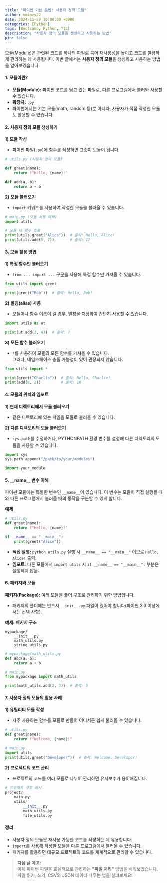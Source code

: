 ```yaml
---
title: "파이썬 기본 문법: 사용자 정의 모듈"
author: mminzy22
date: 2024-11-29 10:00:00 +0900
categories: [Python]
tags: [Bootcamp, Python, TIL]
description: "사용자 정의 모듈을 생성하고 사용하는 방법"
pin: false
---
```


모듈(Module)은 관련된 코드를 하나의 파일로 묶어 재사용성을 높이고 코드를 깔끔하게 관리하는 데 사용됩니다. 이번 글에서는 **사용자 정의 모듈**을 생성하고 사용하는 방법을 알아보겠습니다.


#### 1. 모듈이란?

- **모듈(Module):** 파이썬 코드를 담고 있는 파일로, 다른 프로그램에서 불러와 사용할 수 있습니다.
- **확장자:** `.py`
- 파이썬에서는 기본 모듈(math, random 등)뿐 아니라, 사용자가 직접 작성한 모듈도 활용할 수 있습니다.


#### 2. 사용자 정의 모듈 생성하기

**1) 모듈 작성**  
- 파이썬 파일(`.py`)에 함수를 작성하면 그것이 모듈이 됩니다.

```python
# utils.py (사용자 정의 모듈)

def greet(name):
    return f"Hello, {name}!"

def add(a, b):
    return a + b
```

**2) 모듈 불러오기**  
- `import` 키워드를 사용하여 작성한 모듈을 불러올 수 있습니다.

```python
# main.py (모듈 사용 예제)
import utils

# 모듈 내 함수 호출
print(utils.greet("Alice"))  # 출력: Hello, Alice!
print(utils.add(5, 7))       # 출력: 12
```


#### 3. 모듈 활용 방법

**1) 특정 함수만 불러오기**  
- `from ... import ...` 구문을 사용해 특정 함수만 가져올 수 있습니다.

```python
from utils import greet

print(greet("Bob"))  # 출력: Hello, Bob!
```

**2) 별칭(alias) 사용**  
- 모듈이나 함수 이름이 길 경우, 별칭을 지정하여 간단히 사용할 수 있습니다.

```python
import utils as ut

print(ut.add(3, 4))  # 출력: 7
```

**3) 모든 함수 불러오기**  
- `*`를 사용하여 모듈의 모든 함수를 가져올 수 있습니다.  
  그러나, 네임스페이스 충돌 가능성이 있어 권장되지 않습니다.

```python
from utils import *

print(greet("Charlie"))  # 출력: Hello, Charlie!
print(add(8, 2))         # 출력: 10
```


#### 4. 모듈의 위치와 임포트

**1) 현재 디렉토리에서 모듈 불러오기**  
- 같은 디렉토리에 있는 파일을 모듈로 불러올 수 있습니다.

**2) 다른 디렉토리의 모듈 불러오기**  
- `sys.path`를 수정하거나, PYTHONPATH 환경 변수를 설정해 다른 디렉토리의 모듈을 사용할 수 있습니다.

```python
import sys
sys.path.append("/path/to/your/modules")

import your_module
```


#### 5. \_\_name\_\_ 변수 이해

파이썬 모듈에는 특별한 변수인 `__name__`이 있습니다. 이 변수는 모듈이 직접 실행될 때와 다른 프로그램에서 불러올 때의 동작을 구분할 수 있게 합니다.

**예제**
```python
# utils.py
def greet(name):
    return f"Hello, {name}!"

if __name__ == "__main__":
    print(greet("Alice"))
```

- **직접 실행:** `python utils.py` 실행 시 `__name__ == "__main__"` 이므로 `Hello, Alice!` 출력.
- **임포트:** 다른 모듈에서 `import utils` 시 `if __name__ == "__main__":` 부분은 실행되지 않음.


#### 6. 패키지와 모듈

**패키지(Package):** 여러 모듈을 폴더 구조로 관리하기 위한 방법입니다.  
- 패키지의 폴더에는 반드시 `__init__.py` 파일이 있어야 합니다(파이썬 3.3 이상에서는 선택 사항).

**예제: 패키지 구조**
```
mypackage/
    __init__.py
    math_utils.py
    string_utils.py
```

```python
# mypackage/math_utils.py
def add(a, b):
    return a + b
```

```python
# main.py
from mypackage import math_utils

print(math_utils.add(2, 3))  # 출력: 5
```


#### 7. 사용자 정의 모듈의 활용 사례

**1) 유틸리티 모듈 작성**  
- 자주 사용하는 함수를 모듈로 만들어 어디서든 쉽게 불러올 수 있습니다.

```python
# utils.py
def greet(name):
    return f"Welcome, {name}!"

# main.py
import utils
print(utils.greet("Developer"))  # 출력: Welcome, Developer!
```

**2) 프로젝트의 코드 관리**  
- 프로젝트의 코드를 여러 모듈로 나누어 관리하면 유지보수가 용이해집니다.

```python
# 프로젝트 구조 예시
project/
    main.py
    utils/
        __init__.py
        math_utils.py
        file_utils.py
```


#### 정리

- 사용자 정의 모듈은 재사용 가능한 코드를 작성하는 데 유용합니다.
- `import`를 사용해 작성한 모듈을 다른 프로그램에서 불러올 수 있습니다.
- 패키지를 활용하면 대규모 프로젝트의 코드를 체계적으로 관리할 수 있습니다.

> **다음 글 예고:**  
> 이제 파이썬 파일을 효율적으로 관리하는 **"파일 처리"** 방법을 배워보겠습니다. 파일 읽기, 쓰기, CSV와 JSON 데이터 다루는 법을 살펴보세요!
